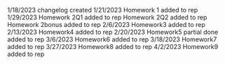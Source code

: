 1/18/2023
changelog created
1/21/2023
Homework 1 added to rep
1/29/2023
Homework 2Q1 added to rep
Homework 2Q2 added to rep
Homework 2bonus added to rep
2/6/2023
Homework3 added to rep
2/13/2023
Homework4 added to rep
2/20/2023
Homework5 partial done added to rep
3/6/2023
Homework6 added to rep
3/18/2023
Homework7 added to rep
3/27/2023
Homework8 added to rep
4/2/2023
Homework9 added to rep
